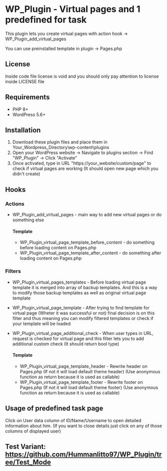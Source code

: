 # WP_Plugin - Virtual pages and 1 predefined for task

This plugin lets you create virtual pages with action hook -> WP_Plugin_add_virtual_pages

You can use preinstalled template in plugin -> Pages.php

## License

Inside code file license is void and you should only pay attention to license inside LICENSE file

## Requirements
- PHP 8+
- WordPress 5.6+

## Installation
1. Download these plugin files and place them in Your_Wordpress_Directory\wp-content\plugins
2. Open your WordPress website -> Navigate to plugins section -> Find "WP_Plugin" -> Click "Activate"
3. Once activated, type in URL "https://your_website/custom/page" to check if virtual pages are working (It should open new page which you didn't create)

## Hooks
### Actions
- WP_Plugin_add_virtual_pages - main way to add new virtual pages or do something else
  #### Template
  - WP_Plugin_virtual_page_template_before_content - do something before loading content on Pages.php
  - WP_Plugin_virtual_page_template_after_content - do something after loading content on Pages.php
### Filters
- WP_Plugin_virtual_pages_templates - Before loading virtual page template it is merged into array of backup templates. And this is a way to modify those backup templates as well as original virtual page template
- WP_Plugin_virtual_page_template - After trying to find template for virtual page (Wheter it was successful or not) final decision is on this filter and thus meaning you can modify filtered templates or check if your template will be loaded
- WP_Plugin_virtual_page_additional_check - When user types in URL, request is checked for virtual page and this filter lets you to add additional custom check (It should return bool type)

  #### Template
  - WP_Plugin_virtual_page_template_header - Rewrite header on Pages.php (If not it will load default theme header) 
  (Use anonymous function as return because it is used as callable)
  - WP_Plugin_virtual_page_template_footer - Rewrite footer on Pages.php (If not it will load default theme footer) 
  (Use anonymous function as return because it is used as callable)
## Usage of predefined task page
Click on User data column of ID/Name/Username to open detailed information about him. (If you want to close details just click on any of those columns of displayed user)

## Test Variant: https://github.com/Hummanlitto97/WP_Plugin/tree/Test_Mode
